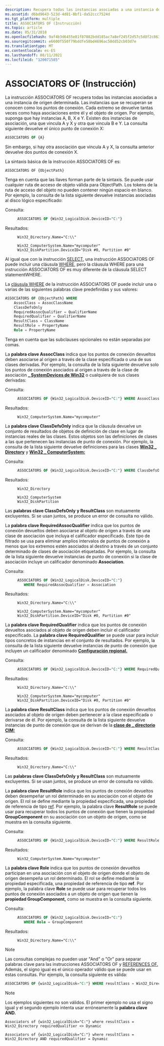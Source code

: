 ```yaml
---
description: Recupera todas las instancias asociadas a una instancia de origen determinada.
ms.assetid: d6bd9643-523d-4d81-8bf1-da52ccc7524d
ms.tgt_platform: multiple
title: ASSOCIATORS OF (Instrucción)
ms.topic: article
ms.date: 05/31/2018
ms.openlocfilehash: 9af4b3d6455e81f87882bdd185ac7a8ef245f2d57c5d8f2c863f58d9c30c7b34
ms.sourcegitcommit: e6600f550f79bddfe58bd4696ac50dd52cb03d7e
ms.translationtype: MT
ms.contentlocale: es-ES
ms.lasthandoff: 08/11/2021
ms.locfileid: "120071585"
---
```

# <a name="associators-of-statement"></a>ASSOCIATORS OF (Instrucción)

La instrucción ASSOCIATORS OF recupera todas las instancias asociadas a una instancia de origen determinada. Las instancias que se recuperan se conocen como los puntos de conexión. Cada extremo se devuelve tantas veces como haya asociaciones entre él y el objeto de origen. Por ejemplo, suponga que hay instancias A, B, X e Y. Existen dos instancias de asociación, una que vincula A y X y otra que vincula B e Y. La consulta siguiente devuelve el único punto de conexión X:


```sql
ASSOCIATORS OF {A}
```



Sin embargo, si hay otra asociación que vincula A y X, la consulta anterior devuelve dos puntos de conexión X.

La sintaxis básica de la instrucción ASSOCIATORS OF es:

``` syntax
ASSOCIATORS OF {ObjectPath}
```

Tenga en cuenta que las llaves forman parte de la sintaxis. Se puede usar cualquier ruta de acceso de objeto válida para ObjectPath. Los tokens de la ruta de acceso del objeto no pueden contener ningún espacio en blanco. Por ejemplo, la consulta de la lista siguiente devuelve instancias asociadas al disco lógico especificado:

<dl> <dt>

<span id="Query_"></span><span id="query_"></span><span id="QUERY_"></span>Consulta:
</dt> <dd>


```sql
ASSOCIATORS OF {Win32_LogicalDisk.DeviceID="C:"}
```



</dd> <dt>

<span id="Results_"></span><span id="results_"></span><span id="RESULTS_"></span>Resultados:
</dt> <dd>

``` syntax
Win32_Directory.Name="C:\\"
```

``` syntax
Win32_ComputerSystem.Name="mycomputer"
Win32_DiskPartition.DeviceID="Disk #0, Partition #0"
```

</dd> </dl>

Al igual que con la instrucción [SELECT](select-statement-for-data-queries.md), una instrucción ASSOCIATORS OF puede incluir una cláusula [WHERE](where-clause.md), pero la cláusula WHERE para una instrucción ASSOCIATORS OF es muy diferente de la cláusula SELECT statementWHERE.

La [cláusula WHERE](where-clause.md) de la instrucción ASSOCIATORS OF puede incluir una o varias de las siguientes palabras clave predefinidas y sus valores:


```sql
ASSOCIATORS OF {ObjectPath} WHERE
    AssocClass = AssocClassName
    ClassDefsOnly
    RequiredAssocQualifier = QualifierName
    RequiredQualifier = QualifierName
    ResultClass = ClassName
    ResultRole = PropertyName
    Role = PropertyName
```



Tenga en cuenta que las subclauses opcionales no están separadas por comas.

La **palabra clave AssocClass** indica que los puntos de conexión devueltos deben asociarse al origen a través de la clase especificada o una de sus clases derivadas. Por ejemplo, la consulta de la lista siguiente devuelve solo los puntos de conexión asociados al origen a través de la clase de asociación [**\_ SystemDevices de Win32**](/windows/desktop/CIMWin32Prov/win32-systemdevices) o cualquiera de sus clases derivadas:

<dl> <dt>

<span id="Query_"></span><span id="query_"></span><span id="QUERY_"></span>Consulta:
</dt> <dd>


```sql
ASSOCIATORS OF {Win32_LogicalDisk.DeviceID="C:"} WHERE AssocClass = Win32_SystemDevices
```



</dd> <dt>

<span id="Results_"></span><span id="results_"></span><span id="RESULTS_"></span>Resultados:
</dt> <dd>

``` syntax
Win32_ComputerSystem.Name="mycomputer"
```

</dd> </dl>

La **palabra clave ClassDefsOnly** indica que la cláusula devuelve un conjunto de resultados de objetos de definición de clase en lugar de instancias reales de las clases. Estos objetos son las definiciones de clases a las que pertenecen las instancias de punto de conexión. Por ejemplo, la consulta de la lista siguiente devuelve definiciones para las clases [**Win32 \_ Directory**](/windows/desktop/CIMWin32Prov/win32-directory) y [**Win32 \_ ComputerSystem:**](/windows/desktop/CIMWin32Prov/win32-computersystem)

<dl> <dt>

<span id="Query_"></span><span id="query_"></span><span id="QUERY_"></span>Consulta:
</dt> <dd>


```sql
ASSOCIATORS OF {Win32_LogicalDisk.DeviceID="C:"} WHERE ClassDefsOnly
```



</dd> <dt>

<span id="Results_"></span><span id="results_"></span><span id="RESULTS_"></span>Resultados:
</dt> <dd>

``` syntax
Win32_Directory
```

``` syntax
Win32_ComputerSystem
Win32_DiskPartition
```

</dd> </dl>

Las **palabras clave ClassDefsOnly** **y ResultClass** son mutuamente excluyentes. Si se usan juntos, se produce un error de consulta no válido.

La **palabra clave RequiredAssocQualifier** indica que los puntos de conexión devueltos deben asociarse al objeto de origen a través de una clase de asociación que incluya el calificador especificado. Este tipo de filtrado se usa para eliminar amplios intervalos de puntos de conexión a menos que los extremos estén asociados al destino a través de un conjunto determinado de clases de asociación etiquetadas. Por ejemplo, la consulta de la lista siguiente devuelve instancias de punto de conexión si la clase de asociación incluye un calificador denominado **Association**.

<dl> <dt>

<span id="Query_"></span><span id="query_"></span><span id="QUERY_"></span>Consulta:
</dt> <dd>


```sql
ASSOCIATORS OF {Win32_LogicalDisk.DeviceID="C:"}
   WHERE RequiredAssocQualifier = Association
```



</dd> <dt>

<span id="Results_"></span><span id="results_"></span><span id="RESULTS_"></span>Resultados:
</dt> <dd>

``` syntax
Win32_Directory.Name="C:\\"
```

``` syntax
Win32_ComputerSystem.Name="mycomputer"
Win32_DiskPartition.DeviceID="Disk #0, Partition #0"
```

</dd> </dl>

La **palabra clave RequiredQualifier** indica que los puntos de conexión devueltos asociados al objeto de origen deben incluir el calificador especificado. La **palabra clave RequiredQualifier** se puede usar para incluir tipos concretos de instancias en el conjunto de resultados. Por ejemplo, la consulta de la lista siguiente devuelve instancias de punto de conexión que incluyen un calificador denominado [**Configuración regional.**](swbemobjectpath-locale.md)

<dl> <dt>

<span id="Query_"></span><span id="query_"></span><span id="QUERY_"></span>Consulta:
</dt> <dd>


```sql
ASSOCIATORS OF {Win32_LogicalDisk.DeviceID="C:"} WHERE RequiredQualifier = Locale
```



</dd> <dt>

<span id="Results_"></span><span id="results_"></span><span id="RESULTS_"></span>Resultados:
</dt> <dd>

``` syntax
Win32_Directory.Name="C:\\"
```

``` syntax
Win32_ComputerSystem.Name="mycomputer"
Win32_DiskPartition.DeviceID="Disk #0, Partition #0"
```

</dd> </dl>

La **palabra clave ResultClass** indica que los puntos de conexión devueltos asociados al objeto de origen deben pertenecer a la clase especificada o derivarse de él. Por ejemplo, la consulta de la lista siguiente devuelve instancias de punto de conexión que se derivan de la [**clase de \_ directorio CIM:**](/windows/desktop/CIMWin32Prov/cim-directory)

<dl> <dt>

<span id="Query_"></span><span id="query_"></span><span id="QUERY_"></span>Consulta:
</dt> <dd>


```sql
ASSOCIATORS OF {Win32_LogicalDisk.DeviceID="C:"} WHERE ResultClass = Cim_Directory
```



</dd> <dt>

<span id="Results_"></span><span id="results_"></span><span id="RESULTS_"></span>Resultados:
</dt> <dd>

``` syntax
Win32_Directory.Name="C:\\"
```

</dd> </dl>

Las **palabras clave ClassDefsOnly** **y ResultClass** son mutuamente excluyentes. Si se usan juntos, se produce un error de consulta no válido.

La **palabra clave ResultRole** indica que los puntos de conexión devueltos deben desempeñar un rol determinado en su asociación con el objeto de origen. El rol se define mediante la propiedad especificada, una propiedad de referencia de tipo [ref](references.md). Por ejemplo, la palabra clave **ResultRole** se puede usar para recuperar todos los puntos de conexión que tienen la propiedad **GroupComponent** en su asociación con un objeto de origen, como se muestra en la consulta siguiente.

<dl> <dt>

<span id="Query_"></span><span id="query_"></span><span id="QUERY_"></span>Consulta:
</dt> <dd>


```sql
ASSOCIATORS OF {Win32_LogicalDisk.DeviceID="C:"} WHERE ResultRole = GroupComponent
```



</dd> <dt>

<span id="Results_"></span><span id="results_"></span><span id="RESULTS_"></span>Resultados:
</dt> <dd>

``` syntax
Win32_ComputerSystem.Name="mycomputer"
```

</dd> </dl>

La **palabra clave Role** indica que los puntos de conexión devueltos participan en una asociación con el objeto de origen donde el objeto de origen desempeña un rol determinado. El rol se define mediante la propiedad especificada, una propiedad de referencia de tipo **ref**. Por ejemplo, la palabra clave **Role** se puede usar para recuperar todos los puntos de conexión asociados a un objeto de origen que tienen la **propiedad GroupComponent,** como se muestra en la consulta siguiente.

<dl> <dt>

<span id="Query_"></span><span id="query_"></span><span id="QUERY_"></span>Consulta:
</dt> <dd>


```sql
ASSOCIATORS OF {Win32_LogicalDisk.DeviceID="C:"}
   WHERE Role = GroupComponent
```



</dd> <dt>

<span id="Results_"></span><span id="results_"></span><span id="RESULTS_"></span>Resultados:
</dt> <dd>

``` syntax
Win32_Directory.Name="C:\\"
```

</dd> </dl>

> [!Note]  
> Las consultas complejas no pueden usar "And" o "Or" para separar palabras clave para las instrucciones ASSOCIATORS OF y [REFERENCES OF.](references-of-statement.md) Además, el signo igual es el único operador válido que se puede usar en estas consultas. Por ejemplo, la consulta siguiente es válida:

 


```sql
ASSOCIATORS OF {win32_LogicalDisk="C:"} WHERE resultClass = Win32_Directory requiredQualifier = Dynamic
```



> [!Note]  
> Los ejemplos siguientes no son válidos. El primer ejemplo no usa el signo igual y el segundo ejemplo intenta usar erróneamente la **palabra clave AND.**

 

``` syntax
Associators of {win32_LogicalDisk="C:"} where resultClass = Win32_Directory requiredQualifier <> Dynamic

Associators of {win32_LogicalDisk="C:"} where resultClass = Win32_Directory AND requiredQualifier = Dynamic
```

 

 
